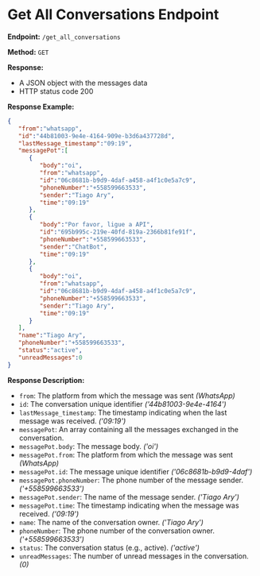 # Get All Conversations Endpoint

**Endpoint:** `/get_all_conversations`

**Method:** `GET`

**Response:** 

- A JSON object with the messages data
- HTTP status code 200

**Response Example:**
```json
{
   "from":"whatsapp",
   "id":"44b81003-9e4e-4164-909e-b3d6a437728d",
   "lastMessage_timestamp":"09:19",
   "messagePot":[
      {
         "body":"oi",
         "from":"whatsapp",
         "id":"06c8681b-b9d9-4daf-a458-a4f1c0e5a7c9",
         "phoneNumber":"+558599663533",
         "sender":"Tiago Ary",
         "time":"09:19"
      },
      {
         "body":"Por favor, ligue a API",
         "id":"695b995c-219e-40fd-819a-2366b81fe91f",
         "phoneNumber":"+558599663533",
         "sender":"ChatBot",
         "time":"09:19"
      },
      {
         "body":"oi",
         "from":"whatsapp",
         "id":"06c8681b-b9d9-4daf-a458-a4f1c0e5a7c9",
         "phoneNumber":"+558599663533",
         "sender":"Tiago Ary",
         "time":"09:19"
      }
   ],
   "name":"Tiago Ary",
   "phoneNumber":"+558599663533",
   "status":"active",
   "unreadMessages":0
}
````

**Response Description:**
- `from`: The platform from which the message was sent _(WhatsApp)_
- `id`: The conversation unique identifier _('44b81003-9e4e-4164')_
- `lastMessage_timestamp`: The timestamp indicating when the last message was received. _('09:19')_
- `messagePot`: An array containing all the messages exchanged in the conversation.
- `messagePot.body`: The message body. _('oi')_
- `messagePot.from`: The platform from which the message was sent _(WhatsApp)_
- `messagePot.id`: The message unique identifier _('06c8681b-b9d9-4daf')_
- `messagePot.phoneNumber`: The phone number of the message sender. _('+558599663533')_
- `messagePot.sender`: The name of the message sender. _('Tiago Ary')_
- `messagePot.time`: The timestamp indicating when the message was received. _('09:19')_
- `name`: The name of the conversation owner. _('Tiago Ary')_
- `phoneNumber`: The phone number of the conversation owner. _('+558599663533')_
- `status`: The conversation status (e.g., active). _('active')_
- `unreadMessages`: The number of unread messages in the conversation. _(0)_

